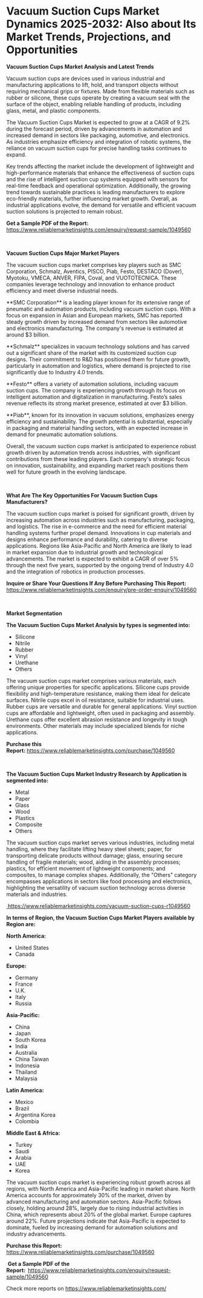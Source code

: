 <p><h1>Vacuum Suction Cups Market Dynamics 2025-2032: Also about Its Market Trends, Projections, and Opportunities</h1></p><p><strong>Vacuum Suction Cups Market Analysis and Latest Trends</strong></p>
<p><p>Vacuum suction cups are devices used in various industrial and manufacturing applications to lift, hold, and transport objects without requiring mechanical grips or fixtures. Made from flexible materials such as rubber or silicone, these cups operate by creating a vacuum seal with the surface of the object, enabling reliable handling of products, including glass, metal, and plastic components.</p><p>The Vacuum Suction Cups Market is expected to grow at a CAGR of 9.2% during the forecast period, driven by advancements in automation and increased demand in sectors like packaging, automotive, and electronics. As industries emphasize efficiency and integration of robotic systems, the reliance on vacuum suction cups for precise handling tasks continues to expand. </p><p>Key trends affecting the market include the development of lightweight and high-performance materials that enhance the effectiveness of suction cups and the rise of intelligent suction cup systems equipped with sensors for real-time feedback and operational optimization. Additionally, the growing trend towards sustainable practices is leading manufacturers to explore eco-friendly materials, further influencing market growth. Overall, as industrial applications evolve, the demand for versatile and efficient vacuum suction solutions is projected to remain robust.</p></p>
<p><strong>Get a Sample PDF of the Report:&nbsp;</strong> <a href="https://www.reliablemarketinsights.com/enquiry/request-sample/1049560?utm_campaign=2013&utm_medium=2&utm_source=Github&utm_content=ia&utm_term=17022025&utm_id=vacuum-suction-cups">https://www.reliablemarketinsights.com/enquiry/request-sample/1049560</a></p>
<p>&nbsp;</p>
<p><strong>Vacuum Suction Cups Major Market Players</strong></p>
<p><p>The vacuum suction cups market comprises key players such as SMC Corporation, Schmalz, Aventics, PISCO, Piab, Festo, DESTACO (Dover), Myotoku, VMECA, ANVER, FIPA, Coval, and VUOTOTECNICA. These companies leverage technology and innovation to enhance product efficiency and meet diverse industrial needs.</p><p>**SMC Corporation** is a leading player known for its extensive range of pneumatic and automation products, including vacuum suction cups. With a focus on expansion in Asian and European markets, SMC has reported steady growth driven by increased demand from sectors like automotive and electronics manufacturing. The company's revenue is estimated at around $3 billion.</p><p>**Schmalz** specializes in vacuum technology solutions and has carved out a significant share of the market with its customized suction cup designs. Their commitment to R&D has positioned them for future growth, particularly in automation and logistics, where demand is projected to rise significantly due to Industry 4.0 trends.</p><p>**Festo** offers a variety of automation solutions, including vacuum suction cups. The company is experiencing growth through its focus on intelligent automation and digitalization in manufacturing. Festo’s sales revenue reflects its strong market presence, estimated at over $3 billion.</p><p>**Piab**, known for its innovation in vacuum solutions, emphasizes energy efficiency and sustainability. The growth potential is substantial, especially in packaging and material handling sectors, with an expected increase in demand for pneumatic automation solutions.</p><p>Overall, the vacuum suction cups market is anticipated to experience robust growth driven by automation trends across industries, with significant contributions from these leading players. Each company's strategic focus on innovation, sustainability, and expanding market reach positions them well for future growth in the evolving landscape.</p></p>
<p>&nbsp;</p>
<p><strong>What Are The Key Opportunities For Vacuum Suction Cups Manufacturers?</strong></p>
<p><p>The vacuum suction cups market is poised for significant growth, driven by increasing automation across industries such as manufacturing, packaging, and logistics. The rise in e-commerce and the need for efficient material handling systems further propel demand. Innovations in cup materials and designs enhance performance and durability, catering to diverse applications. Regions like Asia-Pacific and North America are likely to lead in market expansion due to industrial growth and technological advancements. The market is expected to exhibit a CAGR of over 5% through the next five years, supported by the ongoing trend of Industry 4.0 and the integration of robotics in production processes.</p></p>
<p><strong>Inquire or Share Your Questions If Any Before Purchasing This Report:</strong> <a href="https://www.reliablemarketinsights.com/enquiry/pre-order-enquiry/1049560?utm_campaign=2013&utm_medium=2&utm_source=Github&utm_content=ia&utm_term=17022025&utm_id=vacuum-suction-cups">https://www.reliablemarketinsights.com/enquiry/pre-order-enquiry/1049560</a></p>
<p>&nbsp;</p>
<p><strong>Market Segmentation</strong></p>
<p><strong>The Vacuum Suction Cups Market Analysis by types is segmented into:</strong></p>
<p><ul><li>Silicone</li><li>Nitrile</li><li>Rubber</li><li>Vinyl</li><li>Urethane</li><li>Others</li></ul></p>
<p><p>The vacuum suction cups market comprises various materials, each offering unique properties for specific applications. Silicone cups provide flexibility and high-temperature resistance, making them ideal for delicate surfaces. Nitrile cups excel in oil resistance, suitable for industrial uses. Rubber cups are versatile and durable for general applications. Vinyl suction cups are affordable and lightweight, often used in packaging and assembly. Urethane cups offer excellent abrasion resistance and longevity in tough environments. Other materials may include specialized blends for niche applications.</p></p>
<p><strong>Purchase this Report:&nbsp;</strong><a href="https://www.reliablemarketinsights.com/purchase/1049560?utm_campaign=2013&utm_medium=2&utm_source=Github&utm_content=ia&utm_term=17022025&utm_id=vacuum-suction-cups">https://www.reliablemarketinsights.com/purchase/1049560</a></p>
<p>&nbsp;</p>
<p><strong>The Vacuum Suction Cups Market Industry Research by Application is segmented into:</strong></p>
<p><ul><li>Metal</li><li>Paper</li><li>Glass</li><li>Wood</li><li>Plastics</li><li>Composite</li><li>Others</li></ul></p>
<p><p>The vacuum suction cups market serves various industries, including metal handling, where they facilitate lifting heavy steel sheets; paper, for transporting delicate products without damage; glass, ensuring secure handling of fragile materials; wood, aiding in the assembly processes; plastics, for efficient movement of lightweight components; and composites, to manage complex shapes. Additionally, the "Others" category encompasses applications in sectors like food processing and electronics, highlighting the versatility of vacuum suction technology across diverse materials and industries.</p></p>
<p><a href="https://www.reliablemarketinsights.com/vacuum-suction-cups-r1049560?utm_campaign=2013&utm_medium=2&utm_source=Github&utm_content=ia&utm_term=17022025&utm_id=vacuum-suction-cups">&nbsp;https://www.reliablemarketinsights.com/vacuum-suction-cups-r1049560</a></p>
<p><strong>In terms of Region, the Vacuum Suction Cups Market Players available by Region are:</strong></p>
<p>
    <p> <strong> North America: </strong>
        <ul>
            <li>United States</li>
            <li>Canada</li>
        </ul>
        </p> 
    <p> <strong> Europe: </strong>
        <ul>
            <li>Germany</li>
            <li>France</li>
            <li>U.K.</li>
            <li>Italy</li>
            <li>Russia</li>
        </ul>
        </p> 
    <p> <strong> Asia-Pacific: </strong>
        <ul>
            <li>China</li>
            <li>Japan</li>
            <li>South Korea</li>
            <li>India</li>
            <li>Australia</li>
            <li>China Taiwan</li>
            <li>Indonesia</li>
            <li>Thailand</li>
            <li>Malaysia</li>
        </ul>
        </p> 
    <p> <strong> Latin America: </strong>
        <ul>
            <li>Mexico</li>
            <li>Brazil</li>
            <li>Argentina Korea</li>
            <li>Colombia</li>
        </ul>
        </p> 
    <p> <strong> Middle East & Africa: </strong>
        <ul>
            <li>Turkey</li>
            <li>Saudi</li>
            <li>Arabia</li>
            <li>UAE</li>
            <li>Korea</li>
        </ul>
    </p>
    </p>
<p><p>The vacuum suction cups market is experiencing robust growth across all regions, with North America and Asia-Pacific leading in market share. North America accounts for approximately 30% of the market, driven by advanced manufacturing and automation sectors. Asia-Pacific follows closely, holding around 28%, largely due to rising industrial activities in China, which represents about 20% of the global market. Europe captures around 22%. Future projections indicate that Asia-Pacific is expected to dominate, fueled by increasing demand for automation solutions and industry advancements.</p></p>
<p><strong>Purchase this Report: </strong><a href="https://www.reliablemarketinsights.com/purchase/1049560?utm_campaign=2013&utm_medium=2&utm_source=Github&utm_content=ia&utm_term=17022025&utm_id=vacuum-suction-cups">https://www.reliablemarketinsights.com/purchase/1049560</a></p>
<p>&nbsp;<strong>Get a Sample PDF of the Report:&nbsp;&nbsp;</strong><a href="https://www.reliablemarketinsights.com/enquiry/request-sample/1049560?utm_campaign=2013&utm_medium=2&utm_source=Github&utm_content=ia&utm_term=17022025&utm_id=vacuum-suction-cups">https://www.reliablemarketinsights.com/enquiry/request-sample/1049560</a></p>
<p><strong></strong></p>
<p>Check more reports on <a href="https://www.reliablemarketinsights.com/?utm_campaign=2013&utm_medium=2&utm_source=Github&utm_content=ia&utm_term=17022025&utm_id=vacuum-suction-cups">https://www.reliablemarketinsights.com/</a></p>